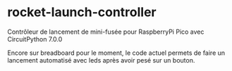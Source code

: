 # rocket-launch-controller

Contrôleur de lancement de mini-fusée pour RaspberryPi Pico avec CircuitPython 7.0.0

Encore sur breadboard pour le moment, le code actuel permets de faire un lancement automatisé avec leds après avoir pesé sur un bouton.
